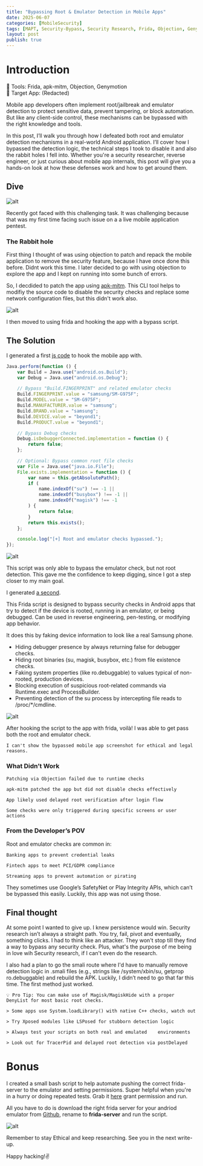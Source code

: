 ```yaml
---
title: "Bypassing Root & Emulator Detection in Mobile Apps"
date: 2025-06-07
categories: [MobileSecurity]
tags: [MAPT, Security-Bypass, Security Research, Frida, Objection, Genymotion]
layout: post
publish: true
---
```


# Introduction
🧰 Tools: Frida, apk-mitm, Objection, Genymotion  
📱 Target App: (Redacted)

Mobile app developers often implement root/jailbreak and emulator detection to protect sensitive data, prevent tampering, or block automation. But like any client-side control, these mechanisms can be bypassed with the right knowledge and tools.

In this post, I’ll walk you through how I defeated both root and emulator detection mechanisms in a real-world Android application. I’ll cover how I bypassed the detection logic, the technical steps I took to disable it and also the rabbit holes I fell into. Whether you're a security researcher, reverse engineer, or just curious about mobile app internals, this post will give you a hands-on look at how these defenses work and how to get around them.

## Dive
![alt](/assets/images/Root-detection/A1.jpg) 

Recently got faced with this challenging task. It was challenging because that was my first time facing such issue on a a live mobile application pentest.

### **The Rabbit hole**

First thing I thought of was using objection to patch and repack the mobile application to remove the security feature, because I have once done this before. Didnt work this time.
I later decided to go with using objection to explore the app and I kept on running into some bunch of errors.

So, I decdided to patch the app using [apk-mitm](https://github.com/niklashigi/apk-mitm). This CLI tool helps to modifiy the source code to disable the security checks and replace some network configuration files, but this didn't work also.


![alt](/assets/images/Root-detection/A5.jpg) 

I then moved to using frida and hooking the app with a bypass script.


## The Solution
I generated a first [js code](https://github.com/DghostNinja/Application-Security/blob/main/APPSEC-notes%2FMobSec%2Fbypass-root-emulator.js) to hook the mobile app with.

```js
Java.perform(function () {
    var Build = Java.use("android.os.Build");
    var Debug = Java.use("android.os.Debug");

    // Bypass "Build.FINGERPRINT" and related emulator checks
    Build.FINGERPRINT.value = "samsung/SM-G975F";
    Build.MODEL.value = "SM-G975F";
    Build.MANUFACTURER.value = "samsung";
    Build.BRAND.value = "samsung";
    Build.DEVICE.value = "beyond1";
    Build.PRODUCT.value = "beyond1";

    // Bypass Debug checks
    Debug.isDebuggerConnected.implementation = function () {
        return false;
    };

    // Optional: Bypass common root file checks
    var File = Java.use("java.io.File");
    File.exists.implementation = function () {
        var name = this.getAbsolutePath();
        if (
            name.indexOf("su") !== -1 ||
            name.indexOf("busybox") !== -1 ||
            name.indexOf("magisk") !== -1
        ) {
            return false;
        }
        return this.exists();
    };

    console.log("[+] Root and emulator checks bypassed.");
});
```

![alt](/assets/images/Root-detection/A2.jpg) 


This script was only able to bypass the emulator check, but not root detection. This gave me the confidence to keep digging, since I got a step closer to my main goal.

I generated [a second](https://github.com/DghostNinja/Application-Security/blob/main/APPSEC-notes%2FMobSec%2Fbypass-root-%26-emulator-detection.js#L1-L117).

This Frida script is designed to  bypass security checks in Android apps that try to detect if the device is rooted, running in an emulator, or being debugged. Can be used in reverse engineering, pen-testing, or modifying app behavior.

It does this by faking device information to look like a real Samsung phone. 

- Hiding debugger presence by always returning false for debugger checks.
- Hiding root binaries (su, magisk, busybox, etc.) from file existence checks. 
- Faking system properties (like ro.debuggable) to values typical of non-rooted, production devices.
- Blocking execution of suspicious root-related commands via Runtime.exec and ProcessBuilder. 
- Preventing detection of the su process by intercepting file reads to /proc/*/cmdline.


![alt](/assets/images/Root-detection/A3.jpg) 

After hooking the script to the app with frida, voilà! I was able to get pass both the root and emulator check.

```
I can't show the bypassed mobile app screenshot for ethical and legal reasons.
```

### **What Didn’t Work**

    Patching via Objection failed due to runtime checks

    apk-mitm patched the app but did not disable checks effectively

    App likely used delayed root verification after login flow

    Some checks were only triggered during specific screens or user actions

### **From the Developer’s POV**

Root and emulator checks are common in:

    Banking apps to prevent credential leaks

    Fintech apps to meet PCI/GDPR compliance

    Streaming apps to prevent automation or pirating

They sometimes use Google’s SafetyNet or Play Integrity APIs, which can’t be bypassed this easily. Luckily, this app was not using those.

## Final thought 
At some point I wanted to give up. I knew persistence would win. Security research isn’t always a straight path. You try, fail, pivot and eventually, something clicks. I had to think like an attacker. They won't stop till they find a way to bypass any security check. Plus, what's the purpose of me being in love wih Security research, if I can't even do the research. 

I also had a plan to go the smali route where I'd have to manually remove detection logic in .smali files (e.g., strings like /system/xbin/su, getprop ro.debuggable) and rebuild the APK. Luckily, I didn’t need to go that far this time. The first method just worked.

```
💡 Pro Tip: You can make use of Magisk/MagiskHide with a proper DenyList for most basic root checks. 

> Some apps use System.loadLibrary() with native C++ checks, watch out

> Try Xposed modules like LSPosed for stubborn detection logic

> Always test your scripts on both real and emulated    environments

> Look out for TracerPid and delayed root detection via postDelayed
```

# Bonus
I created a small bash script to help automate pushing the correct frida-server to the emulator and setting permissions. Super helpful when you're in a hurry or doing repeated tests. Grab it [here](https://github.com/DghostNinja/Application-Security/blob/main/APPSEC-notes%2FMobSec%2Ffrida_set.sh) grant permission and run. 
 
All you have to do is download the right frida server for your andriod emulator from [Github](https://github.com/frida/frida/releases/tag/17.1.2), rename to **frida-server** and run the script.



![alt](/assets/images/Root-detection/A4.jpg) 

Remember to stay Ethical and keep researching. See you in the next write-up.

Happy hacking!✌️
